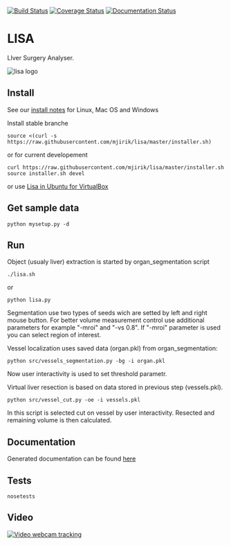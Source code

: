 [![Build Status](https://travis-ci.org/mjirik/lisa.svg)](https://travis-ci.org/mjirik/lisa)
[![Coverage Status](https://coveralls.io/repos/mjirik/lisa/badge.svg)](https://coveralls.io/r/mjirik/lisa)
[![Documentation Status](https://readthedocs.org/projects/liver-surgery-analyser/badge/?version=latest)](https://readthedocs.org/projects/liver-surgery-analyser/?badge=latest)
  
LISA 
=============

LIver Surgery Analyser.

![lisa logo](https://raw.githubusercontent.com/mjirik/lisa/master/applications/LISA256.png)




Install
-------

See our [install notes](https://github.com/mjirik/lisa/blob/master/INSTALL.md) for Linux, Mac OS and Windows 


Install stable branche

    source <(curl -s https://raw.githubusercontent.com/mjirik/lisa/master/installer.sh)

or for current developement

    curl https://raw.githubusercontent.com/mjirik/lisa/master/installer.sh
    source installer.sh devel

or use [Lisa in Ubuntu for VirtualBox](http://147.228.240.61/queetech/install/lisa_ubuntu14.04.vdi)



Get sample data
---------------

    python mysetup.py -d



Run
---

Object (usualy liver) extraction is started by organ_segmentation script

    ./lisa.sh

or

    python lisa.py

Segmentation use two types of seeds wich are setted by left and right mouse
button. For better volume measurement control use additional parameters
for example "-mroi" and "-vs 0.8". If "-mroi" parameter is used you can
select region of interest.


Vessel localization uses saved data (organ.pkl) from organ_segmentation:

    python src/vessels_segmentation.py -bg -i organ.pkl

Now user interactivity is used to set threshold parametr.

Virtual liver resection is based on data stored in previous step 
(vessels.pkl).

    python src/vessel_cut.py -oe -i vessels.pkl

In this script is selected cut on vessel by user interactivity. Resected and
remaining volume is then calculated.

Documentation
-------------

Generated documentation can be found [here](http://147.228.240.61/queetech/Lisa-docs/html/)


Tests
-----

    nosetests
    
    
Video
-----

[![Video webcam tracking](https://img.youtube.com/vi/O408OKV5LhQ/0.jpg)](https://www.youtube.com/watch?v=O408OKV5LhQ)


